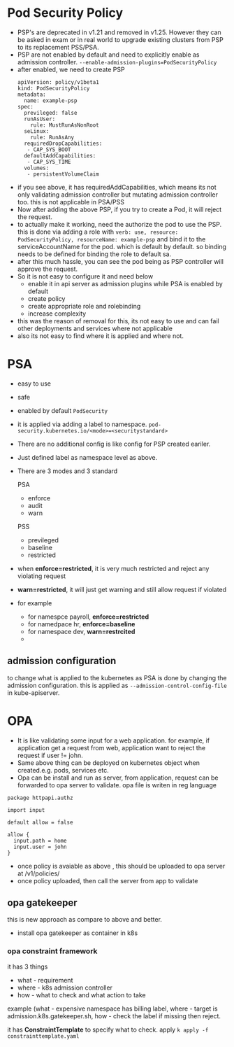 # Pod Security Policy

- PSP's are deprecated in v1.21 and removed in v1.25. However they can be asked in exam or in real world to upgrade existing 
clusters from PSP to its replacement PSS/PSA.
- PSP are not enabled by default and need to explicitly enable as admission controller. `--enable-admission-plugins=PodSecurityPolicy`
- after enabled, we need to create PSP
  ````
  apiVersion: policy/v1beta1
  kind: PodSecurityPolicy
  metadata:
    name: example-psp
  spec:
    previleged: false
    runAsUser:
      rule: MustRunAsNonRoot
    seLinux:
      rule: RunAsAny
    requiredDropCapabilities:
     - CAP_SYS_BOOT
    defaultAddCapabilities:
     - CAP_SYS_TIME
    volumes:
     - persistentVolumeClaim
  ````
- if you see above, it has requiredAddCapabilities, which means its not only validating admission controller but mutating admission controller too. this is not applicable in PSA/PSS
- Now after adding the above PSP, if you try to create a Pod, it will reject the request.
- to actually make it working, need the authorize the pod to use the PSP. this is done via adding a role with `verb: use, resource: PodSecurityPolicy, resourceName: example-psp` and bind it to the serviceAccountName for the pod. which is default by default. so binding needs to be defined for binding the role to default sa.
- after this much hassle, you can see the pod being as PSP controller will approve the request.
- So it is not easy to configure it and need below
  - enable it in api server as admission plugins while PSA is enabled by default
  - create policy
  - create appropriate role and rolebinding
  - increase complexity
- this was the reason of removal for this, its not easy to use and can fail other deployments and services where not applicable
- also its not easy to find where it is applied and where not.

# PSA
- easy to use
- safe
- enabled by default `PodSecurity`
- it is applied via adding a label to namespace. `pod-security.kubernetes.io/<mode>=<securitystandard>`
- There are no additional config is like config for PSP created eariler.
- Just defined label as namespace level as above.
- There are 3 modes and 3 standard

  PSA
  - enforce
  - audit
  - warn
 
  PSS
  - previleged
  - baseline
  - restricted
 
- when **enforce=restricted**, it is very much restricted and reject any violating request
- **warn=restricted**, it will just get warning and still allow request if violated
- for example
  - for namespce payroll, **enforce=restricted**
  - for namedpace hr,  **enforce=baseline**
  - for namespace dev, **warn=restrcited**
  - 
## admission configuration
to change what is applied to the kubernetes as PSA is done by changing the admission configuration. this is applied as `--admission-control-config-file` in kube-apiserver.

# OPA
- It is like validating some input for a web application. for example, if application get a request from web, application want to reject the request if user != john. 
-  Same above thing can be deployed on kubernetes object when created.e.g. pods, services etc.
-  Opa can be install and run as server, from application, request can be forwarded to opa server to validate. opa file is writen in reg language
````
package httpapi.authz

import input

default allow = false

allow {
  input.path = home
  input.user = john
}
````
- once policy is avaiable as above , this should be uploaded to opa server at /v1/policies/<policyname>
- once policy uploaded, then call the server from app to validate

## opa gatekeeper
this is new approach as compare to above and better.
- install opa gatekeeper as container in k8s

### opa constraint framework
it has 3 things
- what - requirement
- where - k8s admission controller
- how - what to check and what action to take

example  (what - expensive namespace has billing label, where - target is admission.k8s.gatekeeper.sh, how - check the label if missing then reject.

it has **ConstraintTemplate** to specify what to check. apply `k apply -f constrainttemplate.yaml`



